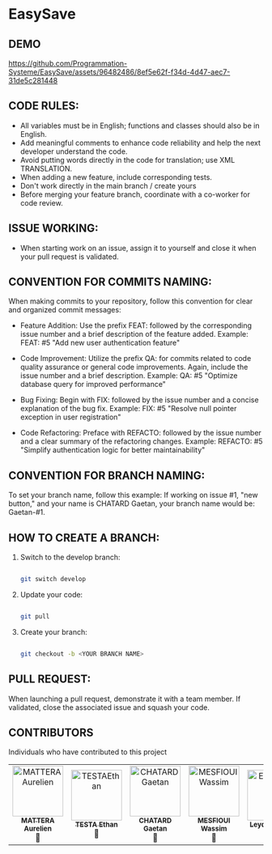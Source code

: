 # EasySave

## DEMO

https://github.com/Programmation-Systeme/EasySave/assets/96482486/8ef5e62f-f34d-4d47-aec7-31de5c281448

## CODE RULES:

- All variables must be in English; functions and classes should also be in English.
- Add meaningful comments to enhance code reliability and help the next developer understand the code.
- Avoid putting words directly in the code for translation; use XML TRANSLATION.
- When adding a new feature, include corresponding tests.
- Don't work directly in the main branch / create yours
- Before merging your feature branch, coordinate with a co-worker for code review.

## ISSUE WORKING:

- When starting work on an issue, assign it to yourself and close it when your pull request is validated.

## CONVENTION FOR COMMITS NAMING:

When making commits to your repository, follow this convention for clear and organized commit messages:

- Feature Addition: Use the prefix FEAT: followed by the corresponding issue number and a brief description of the feature added.
  Example: FEAT: #5 "Add new user authentication feature"

- Code Improvement: Utilize the prefix QA: for commits related to code quality assurance or general code improvements. Again, include the issue number and a brief description.
  Example: QA: #5 "Optimize database query for improved performance"

- Bug Fixing: Begin with FIX: followed by the issue number and a concise explanation of the bug fix.
  Example: FIX: #5 "Resolve null pointer exception in user registration"

- Code Refactoring: Preface with REFACTO: followed by the issue number and a clear summary of the refactoring changes.
  Example: REFACTO: #5 "Simplify authentication logic for better maintainability"

## CONVENTION FOR BRANCH NAMING:

To set your branch name, follow this example:
If working on issue #1, "new button," and your name is CHATARD Gaetan,
your branch name would be: Gaetan-#1.

## HOW TO CREATE A BRANCH:

1. Switch to the develop branch:

   ```bash

   git switch develop
   ```

2. Update your code:

   ```bash

   git pull
   ```

3. Create your branch:

   ```bash

   git checkout -b <YOUR BRANCH NAME>
   ```

## PULL REQUEST:

When launching a pull request, demonstrate it with a team member. If validated, close the associated issue and squash your code.

## CONTRIBUTORS

Individuals who have contributed to this project

<table >
  <td align="center">
  <a href="https://github.com/MatteraAurelien">
    <img src="https://avatars.githubusercontent.com/u/72558842?v=4" width="100px;" alt="MATTERAAurelien"/> <br />
    <sub>
      <b>MATTERA Aurelien</b>
    </sub>
  </a>
    <br />
      💅
    </a>
  </td>
  
  <td align="center">
  <a href="https://github.com/EthanTESTA">
    <img src="https://avatars.githubusercontent.com/u/118427837?v=4" width="100px;" alt="TESTAEthan"/> <br />
    <sub>
      <b>TESTA Ethan</b>
    </sub>
  </a>
    <br />
      🧸
    </a>
  </td>
  
  <td align="center">
  <a href="https://github.com/gaetanchatard">
    <img src="https://avatars.githubusercontent.com/u/158268075?s=96&v=4" width="100px;" alt="CHATARDGaetan"/> <br />
    <sub>
      <b>CHATARD Gaetan</b>
    </sub>
  </a>
    <br />
      🐉
    </a>
  </td>
  
  <td align="center">
  <a href="https://github.com/On1zuma">
    <img src="https://avatars.githubusercontent.com/u/96482486?v=4" width="100px;" alt="MESFIOUIWassim"/> <br />
    <sub>
      <b>MESFIOUI Wassim</b>
    </sub>
  </a>
    <br />
      🤯
    </a>
  </td>
  
  <td align="center">
  <a href="https://github.com/EliseeLeydier">
    <img src="https://avatars.githubusercontent.com/u/92147165?v=4" width="100px;" alt="EliseeLeydier"/> <br />
    <sub>
      <b>Leydier Elisée</b>
    </sub>
  </a>
    <br />
      😏
    </a>
  </td>
  
</table>
